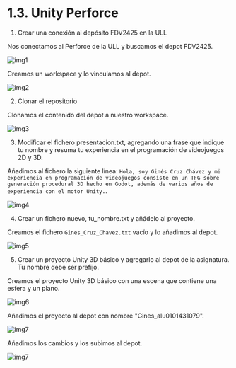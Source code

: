 # 1.3. Unity Perforce
1. Crear una conexión al depósito FDV2425 en la ULL

Nos conectamos al Perforce de la ULL y buscamos el depot FDV2425.

![img1](imgs/img1.png)

Creamos un workspace y lo vinculamos al depot.

![img2](imgs/img2.png)

2. Clonar el repositorio

Clonamos el contenido del depot a nuestro workspace.

![img3](imgs/img3.png)

3. Modificar el fichero presentacion.txt, agregando una frase que indique tu nombre y resuma tu experiencia en el programación de videojuegos 2D y 3D.

Añadimos al fichero la siguiente línea: `Hola, soy Ginés Cruz Chávez y mi experiencia en programación de videojuegos consiste en un TFG sobre generación procedural 3D hecho en Godot, además de varios años de experiencia con el motor Unity.`.

![img4](imgs/img4.png)

4. Crear un fichero nuevo, tu_nombre.txt y añádelo al proyecto.

Creamos el fichero `Gines_Cruz_Chavez.txt` vacío y lo añadimos al depot.

![img5](imgs/img5.png)

5. Crear un proyecto Unity 3D básico y agregarlo al depot de la asignatura. Tu nombre debe ser prefijo.

Creamos el proyecto Unity 3D básico con una escena que contiene una esfera y un plano.

![img6](imgs/img6.png)

Añadimos el proyecto al depot con nombre "Gines_alu0101431079".

![img7](imgs/img7.png)

Añadimos los cambios y los subimos al depot.

![img7](imgs/img8.png)